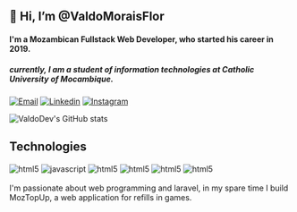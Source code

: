 ## 👋 Hi, I’m @ValdoMoraisFlor 
#### I'm a Mozambican Fullstack Web Developer, who started his career in 2019.
##### currently, I am a student of information technologies at Catholic University of Mocambique.
[![Email](https://img.shields.io/badge/Gmail-D14836?style=for-the-badge&logo=gmail&logoColor=white)](valdomorais.vm@gmail.com)
 [![Linkedin](	https://img.shields.io/badge/LinkedIn-0077B5?style=for-the-badge&logo=linkedin&logoColor=white)](https://www.linkedin.com/in/valdoflor/)
 [![Instagram](https://img.shields.io/badge/Instagram-E4405F?style=for-the-badge&logo=instagram&logoColor=white)](https://www.instagram.com/valdomoraisflor/)
 
 ![ValdoDev's GitHub stats](https://github-readme-stats.vercel.app/api?username=ValdoMoraisFlor&show_icons=true&theme=transparent)
 
 
## Technologies 

<div style="display: inline_block">
  <img align="center" alt="html5" src="https://img.shields.io/badge/HTML5-E34F26?style=for-the-badge&logo=html5&logoColor=white" />
  <img align="center" alt="javascript" src="https://img.shields.io/badge/JavaScript-323330?style=for-the-badge&logo=javascript&logoColor=F7DF1E" />
  <img align="center" alt="html5" src="https://img.shields.io/badge/PHP-777BB4?style=for-the-badge&logo=php&logoColor=white"/>
  <img align="center" alt="html5" src="https://img.shields.io/badge/CSS3-1572B6?style=for-the-badge&logo=css3&logoColor=white" />
  <img align="center" alt="html5" src="https://img.shields.io/badge/C%23-239120?style=for-the-badge&logo=c-sharp&logoColor=white" />
  <img align="center" alt="html5" src="https://img.shields.io/badge/Laravel-FF2D20?style=for-the-badge&logo=laravel&logoColor=white" /> <br/>
</div>
</br>
  I'm passionate about web programming and laravel, in my spare time I build MozTopUp, a web application for refills in games.
  
<!---
ValdoMoraisFlor/ValdoMoraisFlor is a ✨ special ✨ repository because its `README.md` (this file) appears on your GitHub profile.
You can click the Preview link to take a look at your changes.
--->
